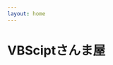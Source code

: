 ```yaml
---
layout: home
---
```


<div class="page__overlay" style=" background-image: url('/assets/images/home-office.jpg');">
    <div class="wrapper">
      <h1 class="page__title">VBSciptさんま屋</h1>
    </div>
</div>

